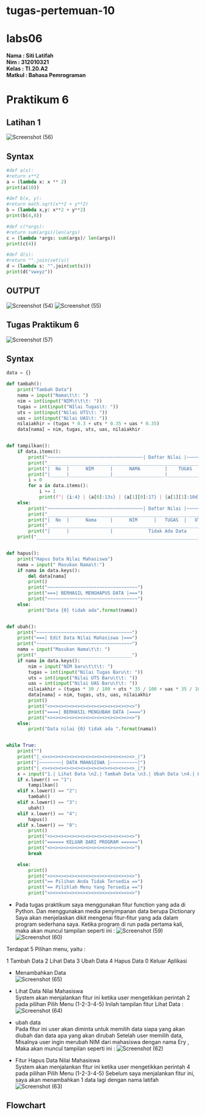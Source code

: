 # tugas-pertemuan-10
# labs06
**Nama	   	: Siti Latifah** <br>
**Nim	  	  : 312010321** <br>
**Kelas	  	: TI.20.A2** <br>
**Matkul	  : Bahasa Pemrograman** <br>


# Praktikum 6
## Latihan 1
![Screenshot (56)](https://user-images.githubusercontent.com/73010098/100722150-de52c280-33f2-11eb-8fd9-ab5f6130655c.png)
## Syntax
```python
#def a(x):
#return x**2
a = (lambda x: x ** 2)
print(a(10))

#def b(x, y):
#return math.sqrt(x**2 + y**2)
b = (lambda x,y: x**2 + y**2)
print(b(4,8))

#def c(*args):
#return sum(args)/len(args)
c = (lambda *args: sum(args)/ len(args))
print(c(4))

#def d(s):
#return "".join(set(s))
d = (lambda s: "".join(set(s)))
print(d("vwxyz"))
```
## OUTPUT
![Screenshot (54)](https://user-images.githubusercontent.com/73010098/100722351-1b1eb980-33f3-11eb-892d-139d7aea24c0.png)
![Screenshot (55)](https://user-images.githubusercontent.com/73010098/100722375-2245c780-33f3-11eb-91c1-c7b6282d3d70.png)

## Tugas Praktikum 6
![Screenshot (57)](https://user-images.githubusercontent.com/73010098/100837668-9a6bc600-34a3-11eb-941a-d4187e186637.png)
## Syntax
```python
data = {}

def tambah():
    print("Tambah Data")
    nama = input("Nama\t\t: ")
    nim = int(input("NIM\t\t\t: "))
    tugas = int(input("NIlai Tugas\t: "))
    uts = int(input("Nilai UTS\t: "))
    uas = int(input("Nilai UAS\t: "))
    nilaiakhir = (tugas * 0.3 + uts * 0.35 + uas * 0.35)
    data[nama] = nim, tugas, uts, uas, nilaiakhir


def tampilkan():
    if data.items():
        print("~~~~~~~~~~~~~~~~~~~~~~~~~~~~~~~~~~~| Daftar Nilai |~~~~~~~~~~~~~~~~~~~~~~~~~~~~~~~~~~~")
        print("_______________________________________________________________________________________")
        print("|  No  |      NIM      |      NAMA         |    TUGAS   |   UTS   |   UAS   | AKHIR  |")
        print("|______|_______________|___________________|____________|_________|_________|________|__")
        i = 0
        for a in data.items():
            i += 1
            print(f"| {i:4} | {a[0]:13s} | {a[1][0]:17} | {a[1][1]:10d} |  {a[1][2]:6d} | {a[1][2]:7d} | {a[1][4]:6.2f} | ")
    else:
        print("~~~~~~~~~~~~~~~~~~~~~~~~~~~~~~~~~~~| Daftar Nilai |~~~~~~~~~~~~~~~~~~~~~~~~~~~~~~~~~~~")
        print("_______________________________________________________________________________________")
        print("|  No  |      Nama     |      NIM      |   TUGAS  |   UTS   |   UAS   | Nilai Akhir  |")
        print("_______________________________________________________________________________________")
        print("|      |               |             Tidak Ada Data         |         |                |")
    print("____________________________________________________________________________________________")


def hapus():
    print("Hapus Data Nilai Mahasiswa")
    nama = input(" Masukan Nama\t:")
    if nama in data.keys():
        del data[nama]
        print()
        print("~~~~~~~~~~~~~~~~~~~~~~~~~~~~~~~~~")
        print("===| BERHASIL MENGHAPUS DATA |===")
        print("~~~~~~~~~~~~~~~~~~~~~~~~~~~~~~~~~")
    else:
        print("Data {0} tidak ada".format(nama))


def ubah():
    print("~~~~~~~~~~~~~~~~~~~~~~~~~~~~~~~~~~~")
    print("===| Edit Data Nilai Mahasiswa |===")
    print("~~~~~~~~~~~~~~~~~~~~~~~~~~~~~~~~~~~")
    nama = input("Masukan Nama\t\t: ")
    print("___________________________________")
    if nama in data.keys():
        nim = input("NIM baru\t\t\t: ")
        tugas = int(input("Nilai Tugas Baru\t: "))
        uts = int(input("Nilai UTS Baru\t\t: "))
        uas = int(input("Nilai UAS Baru\t\t: "))
        nilaiakhir = (tugas * 30 / 100 + uts * 35 / 100 + uas * 35 / 100)
        data[nama] = nim, tugas, uts, uas, nilaiakhir
        print()
        print("<><><><><><><><><><><><><><><><>")
        print("====| BERHASIL MENGUBAH DATA |====")
        print("<><><><><><><><><><><><><><><><>")
    else:
        print("Data nilai {0} tidak ada ".format(nama))


while True:
    print("")
    print("|_<><><><><><><><><><><><><><><><><>_|")
    print("|~~~~~~~~| DATA MAHASISWA |~~~~~~~~~~|")
    print("|_<><><><><><><><><><><><><><><><><>_|")
    x = input("1.| Lihat Data \n2.| Tambah Data \n3.| Ubah Data \n4.| Hapus Data \n0.| Keluar Aplikasi \nPilih menu : ")
    if x.lower() == "1":
        tampilkan()
    elif x.lower() == "2":
        tambah()
    elif x.lower() == "3":
        ubah()
    elif x.lower() == "4":
        hapus()
    elif x.lower() == "0":
        print()
        print("<><><><><><><><><><><><><><><><>")
        print("====== KELUAR DARI PROGRAM ======")
        print("<><><><><><><><><><><><><><><><>")
        break

    else:
        print()
        print("<><><><><><><><><><><><><><><><>")
        print("== Pilihan Anda Tidak Tersedia ==")
        print("== Pilihlah Menu Yang Tersedia ==")
        print("<><><><><><><><><><><><><><><><>")
 ```
 
 * Pada tugas praktikum saya menggunakan fitur function yang ada di Python. Dan menggunakan media penyimpanan data berupa Dictionary
Saya akan menjelaskan dikit mengenai fitur-fitur yang ada dalam program sederhana saya.
Ketika program di run pada pertama kali, maka akan muncul tampilan seperti ini :
![Screenshot (59)](https://user-images.githubusercontent.com/73010098/100848281-7b753000-34b3-11eb-9a11-b170a517472e.png)
![Screenshot (60)](https://user-images.githubusercontent.com/73010098/100848285-7d3ef380-34b3-11eb-9c3b-9848b9e021e9.png)

Terdapat 5 Pilihan menu, yaitu :

   1 Tambah Data
   2 Lihat Data
   3 Ubah Data
   4 Hapus Data
   0 Keluar Aplikasi
   
* Menambahkan Data <br>
![Screenshot (65)](https://user-images.githubusercontent.com/73010098/100850163-09521a80-34b6-11eb-9114-fc658d39b8ef.png)

* Lihat Data Nilai Mahasiswa<br>
System akan menjalankan fitur ini ketika user mengetikkan perintah 2 pada pilihan Pilih Menu (1-2-3-4-5)
Inilah tampilan fitur Lihat Data :
![Screenshot (64)](https://user-images.githubusercontent.com/73010098/100850025-c8f29c80-34b5-11eb-9920-afa9a01049a5.png)

* ubah data <br> 
Pada fitur ini user akan diminta untuk memilih data siapa yang akan diubah dan data apa yang akan dirubah
Setelah user memilih data, Misalnya user ingin merubah NIM dari mahasiswa dengan nama Ery , Maka akan muncul tampilan seperti ini :
![Screenshot (62)](https://user-images.githubusercontent.com/73010098/100849102-a6ac4f00-34b4-11eb-8118-a75df17bc10d.png)

* Fitur Hapus Data Nilai Mahasiswa <br>
System akan menjalankan fitur ini ketika user mengetikkan perintah 4 pada pilihan Pilih Menu (1-2-3-4-5)
Sebelum saya menjalankan fitur ini, saya akan menambahkan 1 data lagi dengan nama latifah
![Screenshot (63)](https://user-images.githubusercontent.com/73010098/100849221-d3f8fd00-34b4-11eb-9f81-9b14025eea28.png)

## Flowchart




